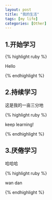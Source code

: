 ```yaml
---
layout: post
title: "我的生活"
tags: [my life]
categories: [Other]
---
```



## 1.开始学习

{% highlight ruby %}

Hello

{% endhighlight %}

## 2.持续学习

这是我的一亩三分地

{% highlight ruby %}

keep learning!

{% endhighlight %}

## 3.厌倦学习

哈哈哈



{% highlight ruby %}

wan dan

{% endhighlight %}